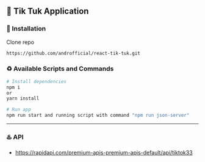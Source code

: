 ## :ghost: Tik Tuk Application

### :link: Installation

Clone repo

```bash
https://github.com/androfficial/react-tik-tuk.git
```

### :recycle: Available Scripts and Commands

```bash
# Install dependencies
npm i
or
yarn install
```

```bash
# Run app
npm run start and running script with command "npm run json-server"
```

---

### :hotsprings: API

- https://rapidapi.com/premium-apis-premium-apis-default/api/tiktok33
